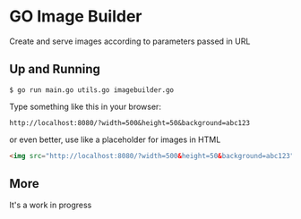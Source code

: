 # GO Image Builder

Create and serve images according to parameters passed in URL

## Up and Running

    $ go run main.go utils.go imagebuilder.go

Type something like this in your browser:

    http://localhost:8080/?width=500&height=50&background=abc123

or even better, use like a placeholder for images in HTML

```html
<img src="http://localhost:8080/?width=500&height=50&background=abc123" alt="Image Generated on Server">
```

## More
It's a work in progress